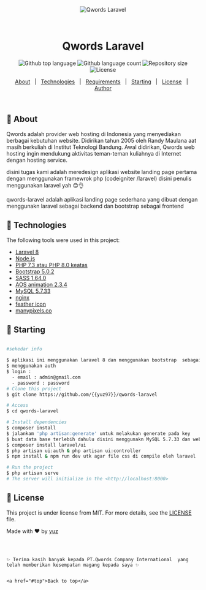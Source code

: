 <div align="center" id="top"> 
  <img src="https://www.qwords.com/wp-content/themes/qwords/assets/images/icons/logo-qw-light.webp" alt="Qwords Laravel" />

  &#xa0;

  <!-- <a href="https://qwordslaravel.netlify.app">Demo</a> -->
</div>

<h1 align="center">Qwords Laravel</h1>

<p align="center">
  <img alt="Github top language" src="https://img.shields.io/github/languages/top/yuz97/qwords-laravel?color=56BEB8">

  <img alt="Github language count" src="https://img.shields.io/github/languages/count/yuz97/qwords-laravel?color=56BEB8">

  <img alt="Repository size" src="https://img.shields.io/github/repo-size/{{yuz97}}/qwords-laravel?color=56BEB8">

  <img alt="License" src="https://img.shields.io/github/license/{{yuz97}}/qwords-laravel?color=56BEB8">

  <!-- <img alt="Github issues" src="https://img.shields.io/github/issues/{{YOUR_GITHUB_USERNAME}}/qwords-laravel?color=56BEB8" /> -->

  <!-- <img alt="Github forks" src="https://img.shields.io/github/forks/{{YOUR_GITHUB_USERNAME}}/qwords-laravel?color=56BEB8" /> -->

  <!-- <img alt="Github stars" src="https://img.shields.io/github/stars/{{YOUR_GITHUB_USERNAME}}/qwords-laravel?color=56BEB8" /> -->
</p>

<!-- Status -->

<!-- <h4 align="center"> 
	🚧  Qwords Laravel 🚀 Under construction...  🚧
</h4> 

<hr> -->

<p align="center">
  <a href="#dart-about">About</a> &#xa0; | &#xa0; 
  <a href="#rocket-technologies">Technologies</a> &#xa0; | &#xa0;
  <a href="#white_check_mark-requirements">Requirements</a> &#xa0; | &#xa0;
  <a href="#checkered_flag-starting">Starting</a> &#xa0; | &#xa0;
  <a href="#memo-license">License</a> &#xa0; | &#xa0;
  <a href="https://github.com/{{yuz97}}" target="_blank">Author</a>
</p>

<br>

## :dart: About ##

Qwords adalah  provider web hosting di Indonesia yang menyediakan berbagai kebutuhan website. Didirikan tahun 2005 oleh Randy Maulana aat masih berkuliah di Institut Teknologi Bandung.
Awal didirikan, Qwords web hosting ingin mendukung aktivitas teman-teman kuliahnya di Internet dengan hosting service.

disini tugas kami adalah meredesign aplikasi website landing page pertama dengan menggunakan framewrok php (codeigniter /laravel)
disini penulis menggunakan laravel yah 😊👌

qwords-laravel adalah aplikasi landing page sederhana yang dibuat dengan menggunakn laravel sebagai backend dan bootstrap sebagai frontend



## :rocket: Technologies ##

The following tools were used in this project:

- [Laravel 8](https://laravel.com/)
- [Node.js](https://nodejs.org/en/)
- [PHP 7.3 atau PHP 8.0 keatas ](https://www.php.net/)
- [Bootstrap 5.0.2](https://getbootstrap.com/docs/5.0/)
- [SASS 1.64.0](https://www.npmjs.com/package/sass)
- [AOS animation 2.3.4](https://michalsnik.github.io/aos/)
- [MySQL 5.7.33](https://www.mysql.com/)
- [nginx](https://www.nginx.com/)
- [feather icon](https://feathericons.com/)
- [manypixels.co](https://www.manypixels.co/)


## :checkered_flag: Starting ##

```bash

#sekedar info 

$ aplikasi ini menggunakan laravel 8 dan menggunakan bootstrap  sebagai css viewnya
$ menggunakan auth
$ login : 
  - email : admin@gmail.com
  - password : password
# Clone this project
$ git clone https://github.com/{{yuz97}}/qwords-laravel

# Access
$ cd qwords-laravel

# Install dependencies
$ composer install
$ jalankam 'php artisan:generate' untuk melakukan generate pada key
$ buat data base terlebih dahulu disini menggunakn MySQL 5.7.33 dan web server nginx/apache
$ composer install laravel/ui
$ php artisan ui:auth & php artisan ui:controller
$ npm install & npm run dev utk agar file css di compile oleh laravel

# Run the project
$ php artisan serve
# The server will initialize in the <http://localhost:8000>

```

## :memo: License ##

This project is under license from MIT. For more details, see the [LICENSE](LICENSE.md) file.


Made with :heart: by <a href="https://github.com/yuz97" target="_blank">yuz</a>

&#xa0;

```

✨ Terima kasih banyak kepada PT.Qwords Company International  yang telah memberikan kesempatan magang kepada saya ✨


<a href="#top">Back to top</a>
